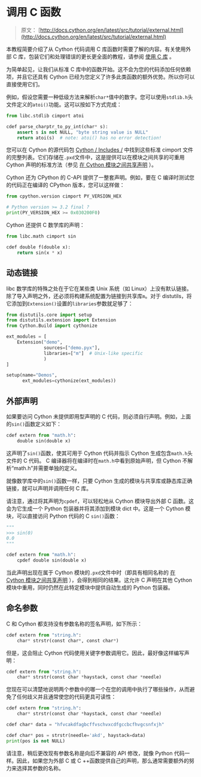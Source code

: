 # 调用 C 函数

> 原文： [http://docs.cython.org/en/latest/src/tutorial/external.html](http://docs.cython.org/en/latest/src/tutorial/external.html)

本教程简要介绍了从 Cython 代码调用 C 库函数时需要了解的内容。有关使用外部 C 库，包装它们和处理错误的更长更全面的教程，请参阅 [使用 C 库](clibraries.html) 。

为简单起见，让我们从标准 C 库中的函数开始。这不会为您的代码添加任何依赖项，并且它还具有 Cython 已经为您定义了许多此类函数的额外优势。所以你可以直接使用它们。

例如，假设您需要一种低级方法来解析`char*`值中的数字。您可以使用`stdlib.h`头文件定义的`atoi()`功能。这可以按如下方式完成：

```py
from libc.stdlib cimport atoi

cdef parse_charptr_to_py_int(char* s):
    assert s is not NULL, "byte string value is NULL"
    return atoi(s)  # note: atoi() has no error detection!

```

您可以在 Cython 的源代码包 [Cython / Includes /](https://github.com/cython/cython/tree/master/Cython/Includes) 中找到这些标准 cimport 文件的完整列表。它们存储在`.pxd`文件中，这是提供可以在模块之间共享的可重用 Cython 声明的标准方法（参见 [在 Cython 模块之间共享声明](../userguide/sharing_declarations.html#sharing-declarations) ）。

Cython 还为 CPython 的 C-API 提供了一整套声明。例如，要在 C 编译时测试您的代码正在编译的 CPython 版本，您可以这样做：

```py
from cpython.version cimport PY_VERSION_HEX

# Python version >= 3.2 final ?
print(PY_VERSION_HEX >= 0x030200F0)

```

Cython 还提供 C 数学库的声明：

```py
from libc.math cimport sin

cdef double f(double x):
    return sin(x * x)

```

## 动态链接

libc 数学库的特殊之处在于它在某些类 Unix 系统（如 Linux）上没有默认链接。除了导入声明之外，还必须将构建系统配置为链接到共享库`m`。对于 distutils，将它添加到`Extension()`设置的`libraries`参数就足够了：

```py
from distutils.core import setup
from distutils.extension import Extension
from Cython.Build import cythonize

ext_modules = [
    Extension("demo",
              sources=["demo.pyx"],
              libraries=["m"]  # Unix-like specific
              )
]

setup(name="Demos",
      ext_modules=cythonize(ext_modules))

```

## 外部声明

如果要访问 Cython 未提供即用型声明的 C 代码，则必须自行声明。例如，上面的`sin()`函数定义如下：

```py
cdef extern from "math.h":
    double sin(double x)

```

这声明了`sin()`函数，使其可用于 Cython 代码并指示 Cython 生成包含`math.h`头文件的 C 代码。 C 编译器将在编译时在`math.h`中看到原始声明，但 Cython 不解析“math.h”并需要单独的定义。

就像数学库中的`sin()`函数一样，只要 Cython 生成的模块与共享库或静态库正确链接，就可以声明并调用任何 C 库。

请注意，通过将其声明为`cpdef`，可以轻松地从 Cython 模块导出外部 C 函数。这会为它生成一个 Python 包装器并将其添加到模块 dict 中。这是一个 Cython 模块，可以直接访问 Python 代码的 C `sin()`函数：

```py
"""
>>> sin(0)
0.0
"""

cdef extern from "math.h":
    cpdef double sin(double x)

```

当此声明出现在属于 Cython 模块的`.pxd`文件中时（即具有相同名称的 [在 Cython 模块之间共享声明](../userguide/sharing_declarations.html#sharing-declarations) ），会得到相同的结果。这允许 C 声明在其他 Cython 模块中重用，同时仍然在此特定模块中提供自动生成的 Python 包装器。

## 命名参数

C 和 Cython 都支持没有参数名称的签名声明，如下所示：

```py
cdef extern from "string.h":
    char* strstr(const char*, const char*)

```

但是，这会阻止 Cython 代码使用关键字参数调用它。因此，最好像这样编写声明：

```py
cdef extern from "string.h":
    char* strstr(const char *haystack, const char *needle)

```

您现在可以清楚地说明两个参数中的哪一个在您的调用中执行了哪些操作，从而避免了任何歧义并且通常使您的代码更具可读性：

```py
cdef extern from "string.h":
    char* strstr(const char *haystack, const char *needle)

cdef char* data = "hfvcakdfagbcffvschvxcdfgccbcfhvgcsnfxjh"

cdef char* pos = strstr(needle='akd', haystack=data)
print(pos is not NULL)

```

请注意，稍后更改现有参数名称是向后不兼容的 API 修改，就像 Python 代码一样。因此，如果您为外部 C 或 C ++函数提供自己的声明，那么通常需要额外的努力来选择其参数的名称。